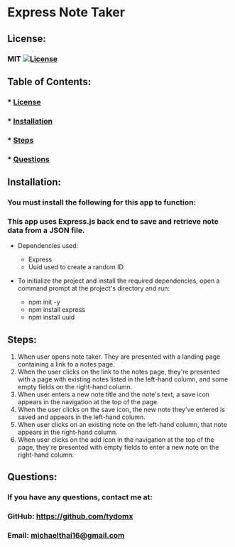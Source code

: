 # Express Note Taker
  ## License: 
  ### MIT [![License](https://img.shields.io/badge/license-MIT-yellow)](./LICENSE)

  ## Table of Contents: 
  ### * [License](#license)
  ### * [Installation](#installation)
  ### * [Steps](#steps)
  ### * [Questions](#questions)

  ## Installation:
  ### You must install the following for this app to function:
  ### This app uses Express.js back end to save and retrieve note data from a JSON file. 
  - Dependencies used: 
      - Express
      - Uuid used to create a random ID
   
  - To initialize the project and install the required dependencies, open a command prompt at the project's directory and run: 
    - npm init -y
    - npm install express
    - npm install uuid
  

  ## Steps: 
 
  1) When user opens note taker. They are presented with a landing page containing a link to a notes page. 
  2) When the user clicks on the link to the notes page, they're presented with a page with existing notes listed in the left-hand column, and some empty fields on the right-hand column. 
  3) When user enters a new note title and the note's text, a save icon appears in the navigation at the top of the page. 
  4) When the user clicks on the save icon, the new note they've entered is saved and appears in the left-hand column. 
  5) When user clicks on an existing note on the left-hand column, that note appears in the right-hand column. 
  6) When user clicks on the add icon in the navigation at the top of the page, they're presented with empty fields to enter a new note on the right-hand column.
  

  ## Questions: 
  ### If you have any questions, contact me at:
  ### GitHub: https://github.com/tydomx
  ### Email: michaelthai16@gmail.com
